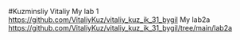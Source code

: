 #Kuzminsliy Vitaliy
My lab 1  https://github.com/VitaliyKuz/vitaliy_kuz_ik_31_bygil
My lab2a https://github.com/VitaliyKuz/vitaliy_kuz_ik_31_bygil/tree/main/lab2a